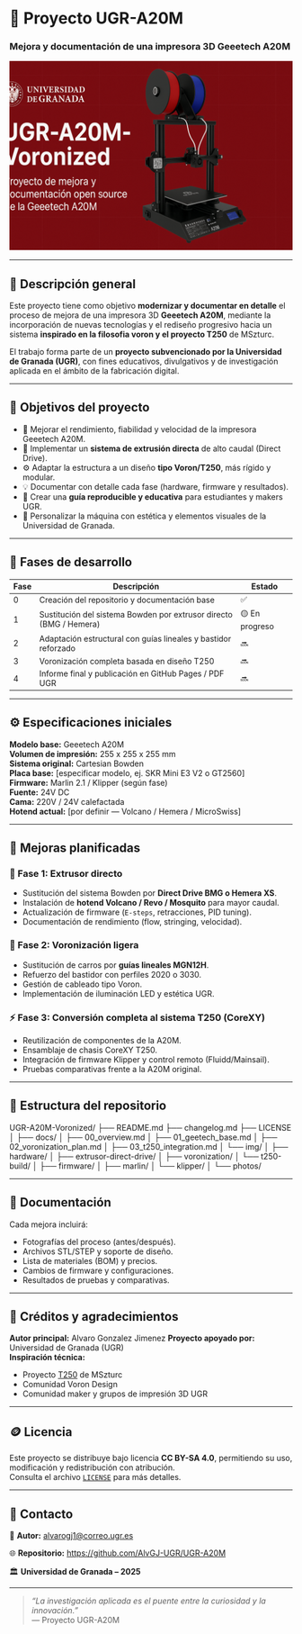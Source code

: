 # 🧠 Proyecto UGR-A20M
### Mejora y documentación de una impresora 3D Geeetech A20M

![Banner del proyecto](docs/img/banner-ugr-a20m.png)

---

## 🧩 Descripción general

Este proyecto tiene como objetivo **modernizar y documentar en detalle** el proceso de mejora de una impresora 3D **Geeetech A20M**, mediante la incorporación de nuevas tecnologías y el rediseño progresivo hacia un sistema **inspirado en la filosofia voron y el proyecto T250** de MSzturc.

El trabajo forma parte de un **proyecto subvencionado por la Universidad de Granada (UGR)**, con fines educativos, divulgativos y de investigación aplicada en el ámbito de la fabricación digital.

---

## 🎯 Objetivos del proyecto

- 🔧 Mejorar el rendimiento, fiabilidad y velocidad de la impresora Geeetech A20M.  
- 🧱 Implementar un **sistema de extrusión directa** de alto caudal (Direct Drive).  
- ⚙️ Adaptar la estructura a un diseño **tipo Voron/T250**, más rígido y modular.  
- 💡 Documentar con detalle cada fase (hardware, firmware y resultados).  
- 🧠 Crear una **guía reproducible y educativa** para estudiantes y makers UGR.  
- 🎨 Personalizar la máquina con estética y elementos visuales de la Universidad de Granada.

---

## 🚀 Fases de desarrollo

| Fase | Descripción | Estado |
|------|--------------|--------|
| 0 | Creación del repositorio y documentación base | ✅ |
| 1 | Sustitución del sistema Bowden por extrusor directo (BMG / Hemera) | 🟡 En progreso |
| 2 | Adaptación estructural con guías lineales y bastidor reforzado | 🔜 |
| 3 | Voronización completa basada en diseño T250 | 🔜 |
| 4 | Informe final y publicación en GitHub Pages / PDF UGR | 🔜 |

---

## ⚙️ Especificaciones iniciales

**Modelo base:** Geeetech A20M  
**Volumen de impresión:** 255 x 255 x 255 mm  
**Sistema original:** Cartesian Bowden  
**Placa base:** [especificar modelo, ej. SKR Mini E3 V2 o GT2560]  
**Firmware:** Marlin 2.1 / Klipper (según fase)  
**Fuente:** 24V DC  
**Cama:** 220V / 24V calefactada  
**Hotend actual:** [por definir — Volcano / Hemera / MicroSwiss]  

---

## 🔧 Mejoras planificadas

### 🧰 Fase 1: Extrusor directo
- Sustitución del sistema Bowden por **Direct Drive BMG o Hemera XS**.  
- Instalación de **hotend Volcano / Revo / Mosquito** para mayor caudal.  
- Actualización de firmware (`E-steps`, retracciones, PID tuning).  
- Documentación de rendimiento (flow, stringing, velocidad).

### 🧱 Fase 2: Voronización ligera
- Sustitución de carros por **guías lineales MGN12H**.  
- Refuerzo del bastidor con perfiles 2020 o 3030.  
- Gestión de cableado tipo Voron.  
- Implementación de iluminación LED y estética UGR.

### ⚡ Fase 3: Conversión completa al sistema T250 (CoreXY)
- Reutilización de componentes de la A20M.  
- Ensamblaje de chasis CoreXY T250.  
- Integración de firmware Klipper y control remoto (Fluidd/Mainsail).  
- Pruebas comparativas frente a la A20M original.

---

## 🧾 Estructura del repositorio

UGR-A20M-Voronized/ 
├── README.md
├── changelog.md
├── LICENSE
│
├── docs/
│ ├── 00_overview.md
│ ├── 01_geetech_base.md
│ ├── 02_voronization_plan.md
│ ├── 03_t250_integration.md
│ └── img/
│
├── hardware/
│ ├── extrusor-direct-drive/
│ ├── voronization/
│ └── t250-build/
│
├── firmware/
│ ├── marlin/
│ └── klipper/
│
└── photos/


---

## 📸 Documentación

Cada mejora incluirá:
- Fotografías del proceso (antes/después).  
- Archivos STL/STEP y soporte de diseño.  
- Lista de materiales (BOM) y precios.  
- Cambios de firmware y configuraciones.  
- Resultados de pruebas y comparativas.  

---

## 🧠 Créditos y agradecimientos

**Autor principal:** Alvaro Gonzalez Jimenez
**Proyecto apoyado por:** Universidad de Granada (UGR)  
**Inspiración técnica:**  
- Proyecto [T250](https://github.com/MSzturc/T250) de MSzturc  
- Comunidad Voron Design  
- Comunidad maker y grupos de impresión 3D UGR  

---

## 🪙 Licencia

Este proyecto se distribuye bajo licencia **CC BY-SA 4.0**, permitiendo su uso, modificación y redistribución con atribución.  
Consulta el archivo [`LICENSE`](LICENSE) para más detalles.

---

## 🧩 Contacto

📧 **Autor:** alvarogj1@correo.ugr.es

🌐 **Repositorio:** https://github.com/AlvGJ-UGR/UGR-A20M

🏛️ **Universidad de Granada – 2025**

---

> *“La investigación aplicada es el puente entre la curiosidad y la innovación.”*  
> — Proyecto UGR-A20M
